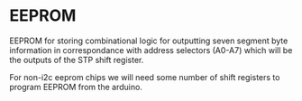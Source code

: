 # EEPROM

EEPROM for storing combinational logic for outputting seven segment byte information in correspondance with address selectors (A0-A7) which will be the outputs of the STP shift register.

For non-i2c eeprom chips we will need some number of shift registers to program EEPROM from the arduino.